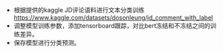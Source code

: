 * 根据提供的kaggle JD评论语料进行文本分类训练
  https://www.kaggle.com/datasets/dosonleung/jd_comment_with_label
* 调整模型训练参数，添加tensorboard跟踪，对比bert冻结和不冻结之间的训练差异。
* 保存模型进行分类预测。
